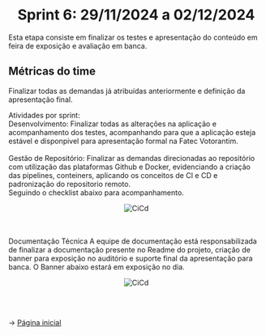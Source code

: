 <span id="topo">

<h1 align="center">Sprint 6: 29/11/2024 a 02/12/2024</h1>

Esta etapa consiste em finalizar os testes e apresentação do conteúdo em feira de exposição e avaliação em banca.
        

<span id="metricas">
    
## Métricas do time
Finalizar todas as demandas já atribuídas anteriormente e definição da apresentação final.


Atividades por sprint:
<br>
Desenvolvimento: Finalizar todas as alterações na aplicação e acompanhamento dos testes, acompanhando para que a aplicação esteja estável e disponpivel para apresentação formal na Fatec Votorantim.
<br>
<br>
Gestão de Repositório: Finalizar as demandas direcionadas ao repositório com utilização das plataformas Github e Docker, evidenciando a criação das pipelines, conteiners, aplicando os conceitos de CI e CD e padronização do repositorio remoto.
<br>
Seguindo o checklist abaixo para acompanhamento.
<div align="center">
    
![CiCd](https://github.com/marcusvsbarros/readMeTest/blob/main/cicd.jpg)
</div>


<br>
<br>
Documentação Técnica
A equipe de documentação está responsabilizada de finalizar a documentação presente no Readme do projeto, criação de banner para exposição no auditório e suporte final da apresentação para banca.
O Banner abaixo estará em exposição no dia.
<br>
<div align="center">
    
![CiCd](https://github.com/marcusvsbarros/readMeTest/blob/main/cicd.jpg)
</div>

<br>
<br>

→ [Página inicial](https://github.com/marcusvsbarros/readMeTest/blob/main/README.md)



    


